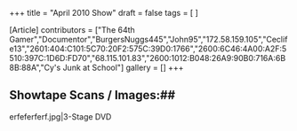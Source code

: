 +++
title = "April 2010 Show"
draft = false
tags = [ ]

[Article]
contributors = ["The 64th Gamer","Documentor","BurgersNuggs445","John95","172.58.159.105","Ceclife13","2601:404:C101:5C70:20F2:575C:39D0:1766","2600:6C46:4A00:A2F:5510:397C:1D6D:FD70","68.115.101.83","2600:1012:B048:26A9:90B0:716A:6B8B:88A","Cy's Junk at School"]
gallery = []
+++
## Showtape Scans / Images:## 
<gallery>
erfeferferf.jpg|3-Stage DVD
</gallery>
